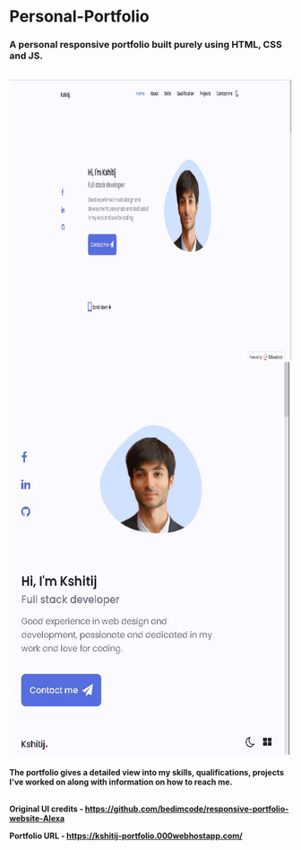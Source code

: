 # Personal-Portfolio

<h3>  A personal responsive portfolio built purely using HTML, CSS and JS. </h3> <br>

<img src="assets/images/main.jpg" width="900" height="500">

<img src="assets/images/main_mobile.jpg" width="500" height="700">

<h4> The portfolio gives a detailed view into my skills, qualifications, projects I've worked on along with information on how to reach me. <br><br>
  
 Original UI credits - https://github.com/bedimcode/responsive-portfolio-website-Alexa

 Portfolio URL - https://kshitij-portfolio.000webhostapp.com/
